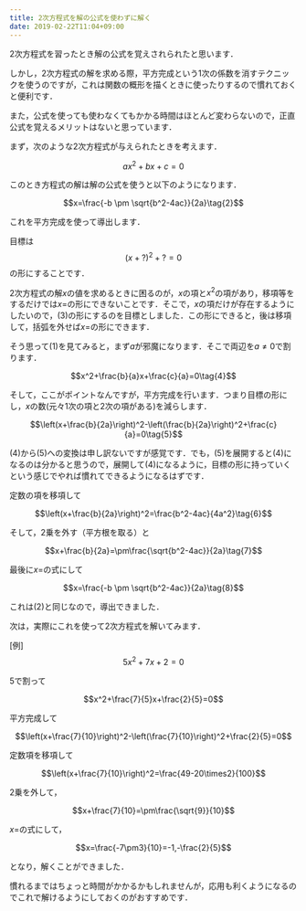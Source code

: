 ```yaml
---
title: 2次方程式を解の公式を使わずに解く
date: 2019-02-22T11:04+09:00
---
```


<script>
MathJax = {
  tex: {
    inlineMath: [['$', '$'], ['\\(', '\\)']]
  }
};
</script>
<script id="MathJax-script" async
  src="https://cdn.jsdelivr.net/npm/mathjax@3/es5/tex-chtml.js">
</script>

2次方程式を習ったとき解の公式を覚えされられたと思います．

しかし，2次方程式の解を求める際，平方完成という1次の係数を消すテクニックを使うのですが，これは関数の概形を描くときに使ったりするので慣れておくと便利です．

また，公式を使っても使わなくてもかかる時間はほとんど変わらないので，正直公式を覚えるメリットはないと思っています．

まず，次のような2次方程式が与えられたときを考えます．

$$ax^2+bx+c=0\tag{1}$$

このとき方程式の解は解の公式を使うと以下のようになります．

$$x=\frac{-b \pm \sqrt{b^2-4ac}}{2a}\tag{2}$$

これを平方完成を使って導出します．

目標は$$(x+?)^2+?=0\tag{3}$$の形にすることです．

2次方程式の解$x$の値を求めるときに困るのが，$x$の項と$x^2$の項があり，移項等をするだけでは$x=$の形にできないことです．そこで，$x$の項だけが存在するようにしたいので，(3)の形にするのを目標としました．この形にできると，後は移項して，括弧を外せば$x=$の形にできます．

そう思って(1)を見てみると，まず$a$が邪魔になります．そこで両辺を$a\neq0$で割ります．

$$x^2+\frac{b}{a}x+\frac{c}{a}=0\tag{4}$$

そして，ここがポイントなんですが，平方完成を行います．つまり目標の形にし，$x$の数(元々1次の項と2次の項がある)を減らします．

$$\left(x+\frac{b}{2a}\right)^2-\left(\frac{b}{2a}\right)^2+\frac{c}{a}=0\tag{5}$$

(4)から(5)への変換は申し訳ないですが感覚です．でも，(5)を展開すると(4)になるのは分かると思うので，展開して(4)になるように，目標の形に持っていくという感じでやれば慣れてできるようになるはずです．

定数の項を移項して

$$\left(x+\frac{b}{2a}\right)^2=\frac{b^2-4ac}{4a^2}\tag{6}$$

そして，2乗を外す（平方根を取る）と

$$x+\frac{b}{2a}=\pm\frac{\sqrt{b^2-4ac}}{2a}\tag{7}$$

最後に$x=$の式にして

$$x=\frac{-b \pm \sqrt{b^2-4ac}}{2a}\tag{8}$$

これは(2)と同じなので，導出できました．

次は，実際にこれを使って2次方程式を解いてみます．

[例] $$5x^2+7x+2=0$$

5で割って

$$x^2+\frac{7}{5}x+\frac{2}{5}=0$$

平方完成して

$$\left(x+\frac{7}{10}\right)^2-\left(\frac{7}{10}\right)^2+\frac{2}{5}=0$$

定数項を移項して

$$\left(x+\frac{7}{10}\right)^2=\frac{49-20\times2}{100}$$

2乗を外して，

$$x+\frac{7}{10}=\pm\frac{\sqrt{9}}{10}$$

$x=$の式にして，

$$x=\frac{-7\pm3}{10}=-1,-\frac{2}{5}$$

となり，解くことができました．

慣れるまではちょっと時間がかかるかもしれませんが，応用も利くようになるのでこれで解けるようにしておくのがおすすめです．

